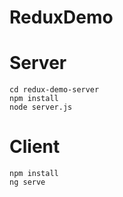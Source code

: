 # ReduxDemo

# Server
```
cd redux-demo-server
npm install
node server.js
```

# Client
```
npm install
ng serve
```
